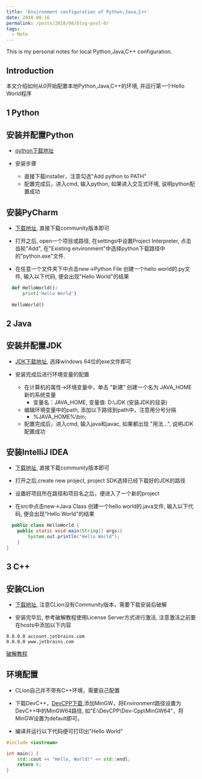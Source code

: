 ```yaml
---
title: 'Environment configuration of Python,Java,C++'
date: 2018-08-16
permalink: /posts/2018/08/blog-post-0/
tags:
  - Note
---
```


This is my personal notes for local Python,Java,C++ configuration.


Introduction
------
本文介绍如何从0开始配置本地Python,Java,C++的环境, 并运行第一个Hello World程序


1 Python
------

安装并配置Python
------
* [python下载地址](https://www.python.org/downloads/windows/)

* 安装步骤  
  * 直接下载installer，注意勾选"Add python to PATH"     
  * 配置完成后，进入cmd, 输入python, 如果进入交互式环境, 说明python配置成功

安装PyCharm
------
* [下载地址](https://www.jetbrains.com/pycharm/download), 直接下载community版本即可

* 打开之后, open一个项目或路径, 在settings中设置Project Interpreter, 点击齿轮"Add", 在"Existing environment"中选择python下载路径中的"python.exe"文件.

* 在任意一个文件夹下中点击new->Python File 创建一个hello world的.py文件, 输入以下代码, 便会出现"Hello World"的结果

```python
  def HelloWorld():
      print('Hello World')
  
  HelloWorld()
```


2 Java
------

安装并配置JDK
------
* [JDK下载地址](https://www.oracle.com/technetwork/java/javase/downloads/index.html), 选择windows 64位的exe文件即可  

* 安装完成后进行环境变量的配置  
  * 在计算机的属性->环境变量中，单击 "新建" 创建一个名为 JAVA_HOME 新的系统变量
    * 变量名：JAVA_HOME, 变量值: D:\JDK (安装JDK的目录)
  * 编辑环境变量中的path, 添加以下路径到path中，注意用分号分隔  
    * %JAVA_HOME%\bin;
  * 配置完成后，进入cmd, 输入java和javac, 如果都出现 "用法...", 说明JDK配置成功


安装IntelliJ IDEA
------
* [下载地址](https://www.jetbrains.com/idea/download/#section=windows), 直接下载community版本即可

* 打开之后,create new project, project SDK选择已经下载好的JDK的路径

* 设置好项目所在路径和项目名之后，便进入了一个新的project

* 在src中点击new->Java Class 创建一个hello world的.java文件, 输入以下代码, 便会出现"Hello World"的结果

```java
  public class HelloWorld {
    public static void main(String[] args){
        System.out.println("Hello World");
    }
}
```

3 C++
------

安装CLion
------
* [下载地址](https://www.jetbrains.com/clion/download), 注意CLion没有Community版本，需要下载安装后破解

* 安装完毕后, 参考破解教程使用License Server方式进行激活, 注意激活之前要在hosts中添加以下内容

```shell
0.0.0.0 account.jetbrains.com
0.0.0.0 www.jetbrains.com
```

[破解教程](https://zhile.io/2018/08/25/jetbrains-license-server-crack.html)

环境配置
------
* CLion自己并不带有C++环境，需要自己配置  

* 下载DevC++，[DevCPP下载](https://sourceforge.net/projects/orwelldevcpp/进入CLion的Settings/Build,Execution,Deployment/Toolchains),添加MinGW，将Environment路径设置为DevC++中的MinGW64路径, 如"E:\DevCPP\Dev-Cpp\MinGW64"，将MinGW设置为default即可。  

* 编译并运行以下代码便可打印出"Hello World"

```C++
#include <iostream>

int main() {
    std::cout << "Hello, World!" << std::endl;
    return 0;
}
```
